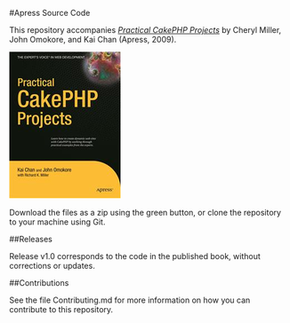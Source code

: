 #Apress Source Code

This repository accompanies [*Practical CakePHP Projects*](http://www.apress.com/9781430215783) by Cheryl Miller, John Omokore, and Kai Chan (Apress, 2009).

![Cover image](9781430215783.jpg)

Download the files as a zip using the green button, or clone the repository to your machine using Git.

##Releases

Release v1.0 corresponds to the code in the published book, without corrections or updates.

##Contributions

See the file Contributing.md for more information on how you can contribute to this repository.
